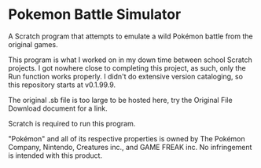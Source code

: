 # Pokemon Battle Simulator
A Scratch program that attempts to emulate a wild Pokémon battle from the original games.

This program is what I worked on in my down time between school Scratch projects. I got nowhere close to completing this project, as such, only the Run function works properly. I didn't do extensive version cataloging, so this repository starts at v0.1.99.9.

The original .sb file is too large to be hosted here, try the Original File Download document for a link.

Scratch is required to run this program.

"Pokémon" and all of its respective properties is owned by The Pokémon Company, Nintendo, Creatures inc., and GAME FREAK inc. No infringement is intended with this product.
